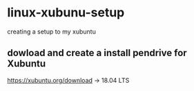 # linux-xubunu-setup
creating a setup to my xubuntu

## dowload and create a install pendrive for Xubuntu
https://xubuntu.org/download -> 18.04 LTS

